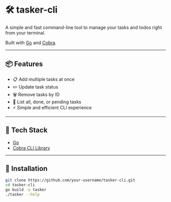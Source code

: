 # 🛠️ tasker-cli

A simple and fast command-line tool to manage your tasks and todos right from your terminal.

Built with [Go](https://golang.org) and [Cobra](https://github.com/spf13/cobra).

---

## 📦 Features

- 📋 Add multiple tasks at once
- ✏️ Update task status
- 🗑️ Remove tasks by ID
- 📃 List all, done, or pending tasks
- ⚡ Simple and efficient CLI experience

---

## 🧰 Tech Stack

- [Go](https://golang.org/)
- [Cobra CLI Library](https://github.com/spf13/cobra)

---

## 🚀 Installation

```bash
git clone https://github.com/your-username/tasker-cli.git
cd tasker-cli
go build -o tasker
./tasker --help
